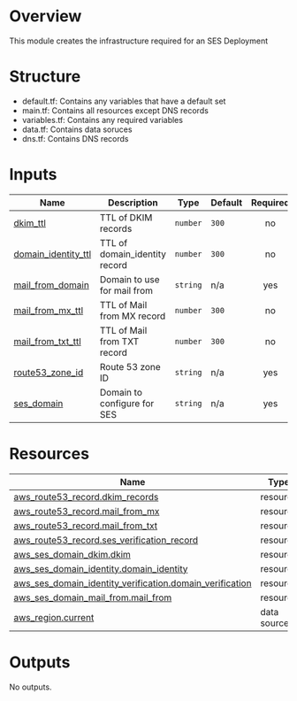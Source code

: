 # Overview
This module creates the infrastructure required for an SES Deployment

# Structure
- default.tf: Contains any variables that have a default set
- main.tf: Contains all resources except DNS records
- variables.tf: Contains any required variables
- data.tf: Contains data soruces
- dns.tf: Contains DNS records

<!-- BEGIN_TF_DOCS -->
# Inputs

| Name | Description | Type | Default | Required |
|------|-------------|------|---------|:--------:|
| <a name="input_dkim_ttl"></a> [dkim\_ttl](#input\_dkim\_ttl) | TTL of DKIM records | `number` | `300` | no |
| <a name="input_domain_identity_ttl"></a> [domain\_identity\_ttl](#input\_domain\_identity\_ttl) | TTL of domain\_identity record | `number` | `300` | no |
| <a name="input_mail_from_domain"></a> [mail\_from\_domain](#input\_mail\_from\_domain) | Domain to use for mail from | `string` | n/a | yes |
| <a name="input_mail_from_mx_ttl"></a> [mail\_from\_mx\_ttl](#input\_mail\_from\_mx\_ttl) | TTL of Mail from MX record | `number` | `300` | no |
| <a name="input_mail_from_txt_ttl"></a> [mail\_from\_txt\_ttl](#input\_mail\_from\_txt\_ttl) | TTL of Mail from TXT record | `number` | `300` | no |
| <a name="input_route53_zone_id"></a> [route53\_zone\_id](#input\_route53\_zone\_id) | Route 53 zone ID | `string` | n/a | yes |
| <a name="input_ses_domain"></a> [ses\_domain](#input\_ses\_domain) | Domain to configure for SES | `string` | n/a | yes |
# Resources

| Name | Type |
|------|------|
| [aws_route53_record.dkim_records](https://registry.terraform.io/providers/hashicorp/aws/latest/docs/resources/route53_record) | resource |
| [aws_route53_record.mail_from_mx](https://registry.terraform.io/providers/hashicorp/aws/latest/docs/resources/route53_record) | resource |
| [aws_route53_record.mail_from_txt](https://registry.terraform.io/providers/hashicorp/aws/latest/docs/resources/route53_record) | resource |
| [aws_route53_record.ses_verification_record](https://registry.terraform.io/providers/hashicorp/aws/latest/docs/resources/route53_record) | resource |
| [aws_ses_domain_dkim.dkim](https://registry.terraform.io/providers/hashicorp/aws/latest/docs/resources/ses_domain_dkim) | resource |
| [aws_ses_domain_identity.domain_identity](https://registry.terraform.io/providers/hashicorp/aws/latest/docs/resources/ses_domain_identity) | resource |
| [aws_ses_domain_identity_verification.domain_verification](https://registry.terraform.io/providers/hashicorp/aws/latest/docs/resources/ses_domain_identity_verification) | resource |
| [aws_ses_domain_mail_from.mail_from](https://registry.terraform.io/providers/hashicorp/aws/latest/docs/resources/ses_domain_mail_from) | resource |
| [aws_region.current](https://registry.terraform.io/providers/hashicorp/aws/latest/docs/data-sources/region) | data source |
# Outputs

No outputs.

<!-- END_TF_DOCS -->